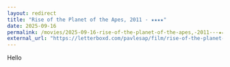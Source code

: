 ```yaml
---
layout: redirect
title: "Rise of the Planet of the Apes, 2011 - ★★★★"
date: 2025-09-16
permalink: /movies/2025-09-16-rise-of-the-planet-of-the-apes,-2011---★★★★/
external_url: "https://letterboxd.com/pavlesap/film/rise-of-the-planet-of-the-apes/1/"
---
```

Hello
